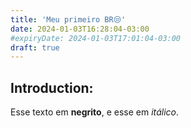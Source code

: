 ```yaml
---
title: 'Meu primeiro BR😒'
date: 2024-01-03T16:28:04-03:00
#expiryDate: 2024-01-03T17:01:04-03:00
draft: true
---
```


## Introduction:

Esse texto em **negrito**, e esse em *itálico*.
